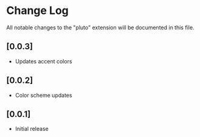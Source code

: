 # Change Log

All notable changes to the "pluto" extension will be documented in this file.

## [0.0.3]

- Updates accent colors
## [0.0.2]

- Color scheme updates
## [0.0.1]

- Initial release

